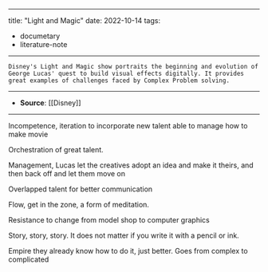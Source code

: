 
---
title: "Light and Magic"
date: 2022-10-14
tags: 
- documetary
- literature-note
---

```
Disney's Light and Magic show portraits the beginning and evolution of George Lucas' quest to build visual effects digitally. It provides great examples of challenges faced by Complex Problem solving.
```

***
- **Source**: [[Disney]]  
***


Incompetence, iteration to incorporate new talent able to manage how to make movie

Orchestration of great talent.

Management, Lucas let the creatives adopt an idea and make it theirs, and then back off and let them move on  

Overlapped talent for better communication

Flow, get in the zone, a form of meditation. 

Resistance to change from model shop to computer graphics 


Story, story, story. It does not matter if you write it with a pencil or ink. 


Empire they already know how to do it, just better. Goes from complex to complicated

